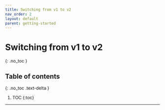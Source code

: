 ```yaml
---
title: Switching from v1 to v2
nav_order: 2
layout: default
parent: getting-started
---
```


# Switching from v1 to v2
{: .no_toc }

## Table of contents
{: .no_toc .text-delta }

1. TOC
{:toc}

---